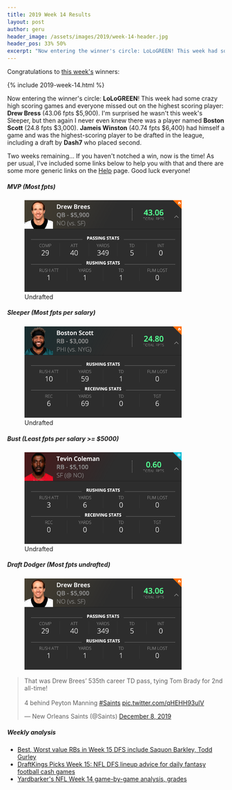 ```yaml
---
title: 2019 Week 14 Results
layout: post
author: geru
header_image: /assets/images/2019/week-14-header.jpg
header_pos: 33% 50%
excerpt: "Now entering the winner's circle: LoLoGREEN! This week had some crazy high scoring games and everyone missed out on the highest scoring player: Drew Bress (43.06 fpts $5,900)"
---
```

Congratulations to [this week's](https://www.draftkings.com/contest/gamecenter/82236369) winners:

{% include 2019-week-14.html %}

Now entering the winner's circle: __LoLoGREEN__! This week had some crazy high scoring games and everyone missed out on the highest scoring player: __Drew Bress__ (43.06 fpts $5,900). I'm surprised he wasn't this week's Sleeper, but then again I never even knew there was a player named __Boston Scott__ (24.8 fpts $3,000). __Jameis Winston__ (40.74 fpts $6,400) had himself a game and was the highest-scoring player to be drafted in the league, including a draft by __Dash7__ who placed second. 

Two weeks remaining... If you haven't notched a win, now is the time! As per usual, I've included some links below to help you with that and there are some more generic links on the [Help](/help) page. Good luck everyone!

##### MVP (Most fpts)
<figure class="figure">
    <img class="img-fluid" src="/assets/images/2019/week-14-drew-brees.png" width="364px"/>
    <figcaption class="figure-caption"><span class="font-weight-bold">Undrafted</span></figcaption>
</figure>

##### Sleeper (Most fpts per salary)
<figure class="figure">
    <img class="img-fluid" src="/assets/images/2019/week-14-boston-scott.png" width="364px"/>
    <figcaption class="figure-caption"><span class="font-weight-bold">Undrafted</span></figcaption>
</figure>

##### Bust (Least fpts per salary >= $5000)
<figure class="figure">
    <img class="img-fluid" src="/assets/images/2019/week-14-tevin-coleman.png" width="364px"/>
    <figcaption class="figure-caption"><span class="font-weight-bold">Undrafted</span></figcaption>
</figure>

##### Draft Dodger (Most fpts undrafted)
<figure class="figure">
    <img class="img-fluid" src="/assets/images/2019/week-14-drew-brees.png" width="364px"/>
</figure>
<blockquote class="twitter-tweet"><p lang="en" dir="ltr">That was Drew Brees’ 535th career TD pass, tying Tom Brady for 2nd all-time!<br><br>4 behind Peyton Manning <a href="https://twitter.com/hashtag/Saints?src=hash&amp;ref_src=twsrc%5Etfw">#Saints</a> <a href="https://t.co/qHEHH93ulV">pic.twitter.com/qHEHH93ulV</a></p>&mdash; New Orleans Saints (@Saints) <a href="https://twitter.com/Saints/status/1203746607952474117?ref_src=twsrc%5Etfw">December 8, 2019</a></blockquote> <script async src="https://platform.twitter.com/widgets.js" charset="utf-8"></script>

##### Weekly analysis
<ul class="list-unstyled" id="pro-links">
    <a href="https://dknation.draftkings.com/2019/12/10/21003325/dfs-salaries-week-15-draftkings-running-backs-saquon-barkley-todd-gurley-busts-sleepers" target="_blank"><li>Best, Worst value RBs in Week 15 DFS include Saquon Barkley, Todd Gurley</li></a>
    <a href="https://www.sportingnews.com/us/fantasy/news/draftkings-picks-week-15-nfl-dfs-lineup-advice-cash-games-daily-fantasy-football-sleepers-values/px47frtjskpq10gfl9k9gxnjx" target="_blank"><li>DraftKings Picks Week 15: NFL DFS lineup advice for daily fantasy football cash games</li></a>
    <a href="https://www.yardbarker.com/nfl/articles/yardbarkers_nfl_week_14_game_by_game_analysis_grades/s1__30753680" target="_blank"><li>Yardbarker's NFL Week 14 game-by-game analysis, grades</li></a>
</ul>

